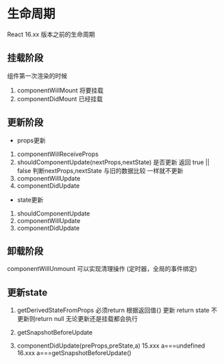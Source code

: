 # 生命周期

React 16.xx 版本之前的生命周期
## 挂载阶段
组件第一次渲染的时候
1. componentWillMount
  将要挂载
2. componentDidMount
  已经挂载

## 更新阶段
- props更新
1. componentWillReceiveProps
2. shouldComponentUpdate(nextProps,nextState)  是否更新 返回 true || false
    判断nextProps,nextState 与旧的数据比较 
    一样就不更新
3. componentWillUpdate
4. componentDidUpdate

- state更新
1. shouldComponentUpdate
2. componentWillUpdate
3. componentDidUpdate

## 卸载阶段
componentWillUnmount
 可以实现清理操作 (定时器，全局的事件绑定)


 ## 更新state
 1. getDerivedStateFromProps
  必须return
  根据返回值{}  更新  return state  不更新则return null
  无论更新还是挂载都会执行

2. getSnapshotBeforeUpdate

3. componentDidUpdate(preProps,preState,a)
    15.xxx a===undefined     16.xxx a===getSnapshotBeforeUpdate()
